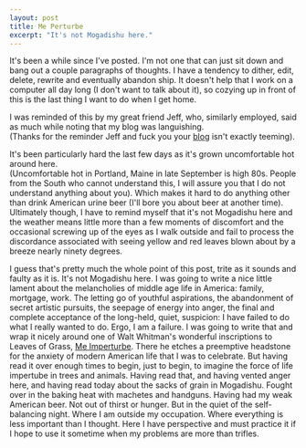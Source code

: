 ```yaml
---
layout: post
title: Me Perturbe
excerpt: "It's not Mogadishu here."
---
```


It's been a while since I've posted.  I'm not one that can just sit down and bang out a couple paragraphs of thoughts. 
I have a tendency to dither, edit, delete, rewrite and eventually abandon ship.  It doesn't help that I work on a computer 
all day long (I don't want to talk about it), so cozying up in front of this is the last thing I want to do when I get home. 
 
I was reminded of this by my great friend Jeff, who, similarly employed, said as much while noting that my blog was languishing.  
(Thanks for the reminder Jeff and fuck you your <a href="http://properslang.com/">blog</a> isn't exactly teeming).  

<!--more-->
It's been particularly hard the last few days as it's grown uncomfortable hot around here.  
(Uncomfortable hot in Portland, Maine in late September is high 80s.  People from the South who cannot understand this, I will assure you that I do not understand anything about you).  Which makes it hard to do anything other than drink American urine beer (I'll bore you about beer at another time).  Ultimately though, I have to remind myself that it's not Mogadishu here and the weather means little more than a few moments of discomfort and the occasional screwing up of the eyes as I walk outside and fail to process the discordance associated with seeing yellow and red leaves blown about by a breeze nearly ninety degrees.

I guess that's pretty much the whole point of this post, trite as it sounds and faulty as it is.  It's not Mogadishu here.  I was going to write a nice little lament about the melancholies of middle age life in America:  family, mortgage, work.  The letting go of youthful aspirations, the abandonment of secret artistic pursuits, the seepage of energy into anger, the final and complete acceptance of the long-held, quiet, suspicion:  I have failed to do what I really wanted to do.  Ergo, I am a failure.  I was going to write that and wrap it nicely around one of Walt Whitman's wonderful inscriptions to Leaves of Grass, <a href="http://www.bartleby.com/142/84.html">Me Imperturbe</a>.  There he etches a preemptive headstone for the anxiety of modern American life that I was to celebrate.  But having read it over enough times to begin, just to begin, to imagine the force of life impertube in trees and animals.  Having read that, and having vented anger here, and having read today about the sacks of grain in Mogadishu.  Fought over in the baking heat with machetes and handguns.  Having had my weak American beer.  Not out of thirst or hunger.  But in the quiet of the self-balancing night.  Where I am outside my occupation.  Where everything is less important than I thought.  Here I have perspective and must practice it if I hope to use it sometime when my problems are more than trifles.
